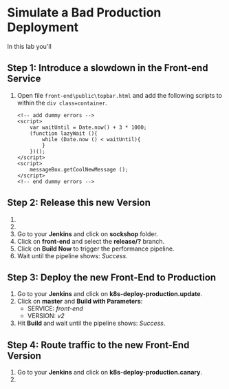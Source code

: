 # Simulate a Bad Production Deployment

In this lab you'll 

## Step 1: Introduce a slowdown in the Front-end Service
1. Open file `front-end\public\topbar.html` and add the following scripts to within the `div class=container`. 

    ```
    <!-- add dummy errors -->
    <script>
        var waitUntil = Date.now() + 3 * 1000;
        (function lazyWait (){
            while (Date.now () < waitUntil){
            }        
        })();
    </script>
    <script>
        messageBox.getCoolNewMessage ();
    </script>
    <!-- end dummy errors -->
    ```

## Step 2: Release this new Version
1. 
1. 
1. Go to your **Jenkins** and click on **sockshop** folder.
1. Click on **front-end** and select the **release/?** branch.
1. Click on **Build Now** to trigger the performance pipeline.
1. Wait until the pipeline shows: *Success*.

## Step 3: Deploy the new Front-End to Production
1. Go to your **Jenkins** and click on **k8s-deploy-production.update**.
1. Click on **master** and **Build with Parameters**:
    * SERVICE: *front-end*
    * VERSION: *v2*
1. Hit **Build** and wait until the pipeline shows: *Success*.

## Step 4: Route traffic to the new Front-End Version
1. Go to your **Jenkins** and click on **k8s-deploy-production.canary**.
1. 

